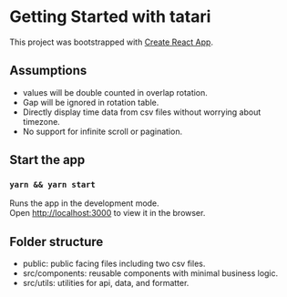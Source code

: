 # Getting Started with tatari

This project was bootstrapped with [Create React App](https://github.com/facebook/create-react-app).

## Assumptions

- values will be double counted in overlap rotation.
- Gap will be ignored in rotation table.
- Directly display time data from csv files without worrying about timezone.
- No support for infinite scroll or pagination.

## Start the app

### `yarn && yarn start`

Runs the app in the development mode.\
Open [http://localhost:3000](http://localhost:3000) to view it in the browser.

## Folder structure

- public: public facing files including two csv files.
- src/components: reusable components with minimal business logic.
- src/utils: utilities for api, data, and formatter.
